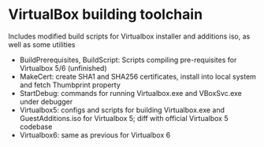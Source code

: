 # VirtualBox building toolchain

Includes modified build scripts for Virtualbox installer and additions iso, as well as some utilities
* BuildPrerequisites, BuildScript: Scripts compiling pre-requisites for Virtualbox 5/6 (unfinished)
* MakeCert: create SHA1 and SHA256 certificates, install into local system and fetch Thumbprint property
* StartDebug: commands for running Virtualbox.exe and VBoxSvc.exe under debugger
* Virtualbox5: configs and scripts for building Virtualbox.exe and GuestAdditions.iso for Virtualbox 5; diff with official Virtualbox 5 codebase
* Virtualbox6: same as previous for Virtualbox 6
